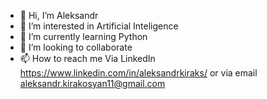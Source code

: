 - 👋 Hi, I’m Aleksandr  
- 👀 I’m interested in Artificial Inteligence
- 🌱 I’m currently learning Python 
- 💞️ I’m looking to collaborate 
- 📫 How to reach me Via LinkedIn https://www.linkedin.com/in/aleksandrkiraks/ or via email aleksandr.kirakosyan11@gmail.com

<!---
aleksandr-kirakosyan/aleksandr-kirakosyan is a ✨ special ✨ repository because its `README.md` (this file) appears on your GitHub profile.
You can click the Preview link to take a look at your changes.
--->
